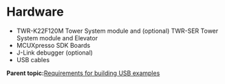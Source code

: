 # Hardware

-   TWR-K22F120M Tower System module and \(optional\) TWR-SER Tower System module and Elevator
-   MCUXpresso SDK Boards
-   J-Link debugger \(optional\)
-   USB cables

**Parent topic:**[Requirements for building USB examples](../topics/requirements_for_building_usb_examples.md)

